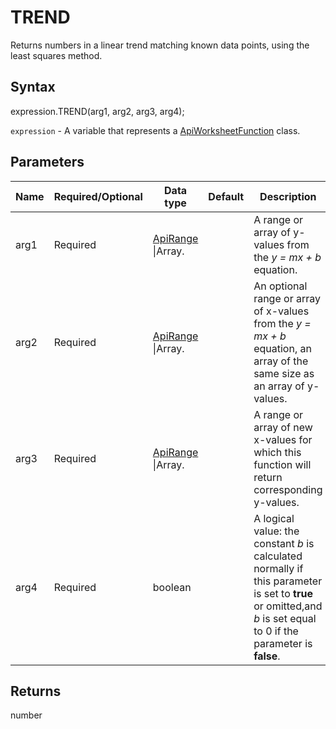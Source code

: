 # TREND

Returns numbers in a linear trend matching known data points, using the least squares method.

## Syntax

expression.TREND(arg1, arg2, arg3, arg4);

`expression` - A variable that represents a [ApiWorksheetFunction](../ApiWorksheetFunction.md) class.

## Parameters

| **Name** | **Required/Optional** | **Data type** | **Default** | **Description** |
| ------------- | ------------- | ------------- | ------------- | ------------- |
| arg1 | Required | [ApiRange](../../ApiRange/ApiRange.md) &#124;Array.<number> |  | A range or array of y-values from the <em>y = mx + b</em> equation. |
| arg2 | Required | [ApiRange](../../ApiRange/ApiRange.md) &#124;Array.<number> |  | An optional range or array of x-values from the <em>y = mx + b</em> equation, an array of the same size as an array of y-values. |
| arg3 | Required | [ApiRange](../../ApiRange/ApiRange.md) &#124;Array.<number> |  | A range or array of new x-values for which this function will return corresponding y-values. |
| arg4 | Required | boolean |  | A logical value: the constant <em>b</em> is calculated normally if this parameter is set to **true** or omitted,and <em>b</em> is set equal to 0 if the parameter is **false**. |

## Returns

number